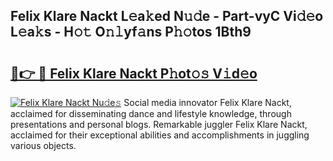 ## Felix Klare Nackt L𝚎a𝚔ed N𝚞𝚍e - Part-vyC Vi𝚍𝚎o L𝚎a𝚔s - H𝚘𝚝 O𝚗𝚕yf𝚊ns P𝚑𝚘tos 1Bth9

# <h2><a href="http://kfeman6.oniu.top/?m=Felix+Klare+Nackt">🔗👉 🔴 Felix Klare Nackt P𝚑ot𝚘𝚜 V𝚒d𝚎o</a></h2>

[![Felix Klare Nackt Nu𝚍e𝚜](https://i.imgur.com/0qMVB7G.gif)](http://kfeman6.oniu.top/?m=Felix+Klare+Nackt)
Social media innovator Felix Klare Nackt, acclaimed for disseminating dance and lifestyle knowledge, through presentations and personal blogs. Remarkable juggler Felix Klare Nackt, acclaimed for their exceptional abilities and accomplishments in juggling various objects.  
